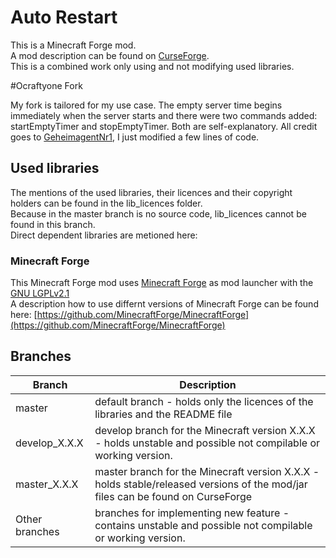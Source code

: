 # Auto Restart

This is a Minecraft Forge mod.  
A mod description can be found on [CurseForge](https://www.curseforge.com/minecraft/mc-mods/auto-restart).  
This is a combined work only using and not modifying used libraries.

#Ocraftyone Fork

My fork is tailored for my use case. The empty server time begins immediately when the server starts and there were two commands added: startEmptyTimer and stopEmptyTimer. Both are self-explanatory. All credit goes to [GeheimagentNr1](https://github.com/GeheimagentNr1), I just modified a few lines of code.

## Used libraries

The mentions of the used libraries, their licences and their copyright holders can be found in the lib_licences folder.  
Because in the master branch is no source code, lib_licences cannot be found in this branch.  
Direct dependent libraries are metioned here:

### Minecraft Forge

This Minecraft Forge mod uses [Minecraft Forge](https://github.com/MinecraftForge/MinecraftForge) as mod launcher with the [GNU LGPLv2.1](https://www.gnu.org/licenses/old-licenses/lgpl-2.1.en.html)  
A description how to use differnt versions of Minecraft Forge can be found here: [https://github.com/MinecraftForge/MinecraftForge](https://github.com/MinecraftForge/MinecraftForge)

## Branches

| Branch  | Description |
| ------------- | ------------- |
| master | default branch - holds only the licences of the libraries and the README file |
| develop_X.X.X | develop branch for the Minecraft version X.X.X - holds unstable and possible not compilable or working version. |
| master_X.X.X | master branch for the Minecraft version X.X.X - holds stable/released versions of the mod/jar files can be found on CurseForge |
| Other branches | branches for implementing new feature - contains unstable and possible not compilable or working version. |
